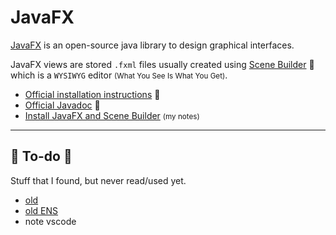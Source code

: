 # JavaFX

<div class="row row-cols-md-2"><div>

[JavaFX](https://openjfx.io/) is an open-source java library to design graphical interfaces.

JavaFX views are stored `.fxml` files usually created using [Scene Builder](https://gluonhq.com/products/scene-builder/) 🛝 which is a `WYSIWYG` editor <small>(What You See Is What You Get)</small>.

* [Official installation instructions](https://openjfx.io/openjfx-docs/) 🚀
* [Official Javadoc](https://openjfx.io/javadoc/20/) 🌿
* [Install JavaFX and Scene Builder](_sub/install.md) <small>(my notes)</small>
</div><div>
</div></div>

<hr class="sep-both">

## 👻 To-do 👻

Stuff that I found, but never read/used yet.

<div class="row row-cols-md-2"><div>

* [old](_old.md)
* [old ENS](_f/index.md)
* note vscode
</div><div>


</div></div>